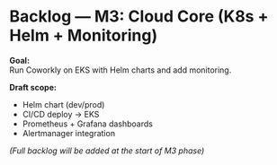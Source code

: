 # Backlog — M3: Cloud Core (K8s + Helm + Monitoring)

**Goal:**  
Run Coworkly on EKS with Helm charts and add monitoring.

**Draft scope:**
- Helm chart (dev/prod)
- CI/CD deploy → EKS
- Prometheus + Grafana dashboards
- Alertmanager integration

*(Full backlog will be added at the start of M3 phase)*